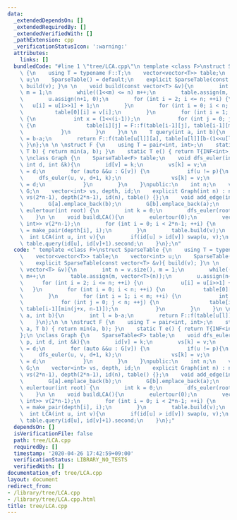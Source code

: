 ```yaml
---
data:
  _extendedDependsOn: []
  _extendedRequiredBy: []
  _extendedVerifiedWith: []
  _pathExtension: cpp
  _verificationStatusIcon: ':warning:'
  attributes:
    links: []
  bundledCode: "#line 1 \"tree/LCA.cpp\"\n template <class F>\nstruct SparseTable\
    \ {\n    using T = typename F::T;\n    vector<vector<T>> table;\n    vector<int>\
    \ u;\n    SparseTable() = default;\n    explicit SparseTable(const vector<T> &v){\
    \ build(v); }\n \n    void build(const vector<T> &v){\n        int n = v.size(),\
    \ m = 1;\n        while((1<<m) <= n) m++;\n        table.assign(m, vector<T>(n));\n\
    \        u.assign(n+1, 0);\n        for (int i = 2; i <= n; ++i) {\n         \
    \   u[i] = u[i>>1] + 1;\n        }\n        for (int i = 0; i < n; ++i) {\n  \
    \          table[0][i] = v[i];\n        }\n        for (int i = 1; i < m; ++i)\
    \ {\n            int x = (1<<(i-1));\n            for (int j = 0; j < n; ++j)\
    \ {\n                table[i][j] = F::f(table[i-1][j], table[i-1][min(j+x, n-1)]);\n\
    \            }\n        }\n    }\n \n    T query(int a, int b){\n        int l\
    \ = b-a;\n        return F::f(table[u[l]][a], table[u[l]][b-(1<<u[l])]);\n   \
    \ }\n};\n \n \nstruct F {\n    using T = pair<int, int>;\n    static T f(T a,\
    \ T b) { return min(a, b); }\n    static T e() { return T{INF<int>, -1}; }\n};\n\
    \ \nclass Graph {\n    SparseTable<F> table;\n    void dfs_euler(int v, int p,\
    \ int d, int &k){\n        id[v] = k;\n        vs[k] = v;\n        depth[k++]\
    \ = d;\n        for (auto &&u : G[v]) {\n            if(u != p){\n           \
    \     dfs_euler(u, v, d+1, k);\n                vs[k] = v;\n                depth[k++]\
    \ = d;\n            }\n        }\n    }\npublic:\n    int n;\n    vector<vector<int>>\
    \ G;\n    vector<int> vs, depth, id;\n    explicit Graph(int n) : n(n), G(n),\
    \ vs(2*n-1), depth(2*n-1), id(n), table() {};\n    void add_edge(int a, int b){\n\
    \        G[a].emplace_back(b);\n        G[b].emplace_back(a);\n    }\n \n    void\
    \ eulertour(int root) {\n        int k = 0;\n        dfs_euler(root, -1, 0, k);\n\
    \    }\n \n    void buildLCA(){\n        eulertour(0);\n        vector<pair<int,\
    \ int>> v(2*n-1);\n        for (int i = 0; i < 2*n-1; ++i) {\n            v[i]\
    \ = make_pair(depth[i], i);\n        }\n        table.build(v);\n    }\n \n  \
    \  int LCA(int u, int v){\n        if(id[u] > id[v]) swap(u, v);\n        return\
    \ table.query(id[u], id[v]+1).second;\n    }\n};\n"
  code: " template <class F>\nstruct SparseTable {\n    using T = typename F::T;\n\
    \    vector<vector<T>> table;\n    vector<int> u;\n    SparseTable() = default;\n\
    \    explicit SparseTable(const vector<T> &v){ build(v); }\n \n    void build(const\
    \ vector<T> &v){\n        int n = v.size(), m = 1;\n        while((1<<m) <= n)\
    \ m++;\n        table.assign(m, vector<T>(n));\n        u.assign(n+1, 0);\n  \
    \      for (int i = 2; i <= n; ++i) {\n            u[i] = u[i>>1] + 1;\n     \
    \   }\n        for (int i = 0; i < n; ++i) {\n            table[0][i] = v[i];\n\
    \        }\n        for (int i = 1; i < m; ++i) {\n            int x = (1<<(i-1));\n\
    \            for (int j = 0; j < n; ++j) {\n                table[i][j] = F::f(table[i-1][j],\
    \ table[i-1][min(j+x, n-1)]);\n            }\n        }\n    }\n \n    T query(int\
    \ a, int b){\n        int l = b-a;\n        return F::f(table[u[l]][a], table[u[l]][b-(1<<u[l])]);\n\
    \    }\n};\n \n \nstruct F {\n    using T = pair<int, int>;\n    static T f(T\
    \ a, T b) { return min(a, b); }\n    static T e() { return T{INF<int>, -1}; }\n\
    };\n \nclass Graph {\n    SparseTable<F> table;\n    void dfs_euler(int v, int\
    \ p, int d, int &k){\n        id[v] = k;\n        vs[k] = v;\n        depth[k++]\
    \ = d;\n        for (auto &&u : G[v]) {\n            if(u != p){\n           \
    \     dfs_euler(u, v, d+1, k);\n                vs[k] = v;\n                depth[k++]\
    \ = d;\n            }\n        }\n    }\npublic:\n    int n;\n    vector<vector<int>>\
    \ G;\n    vector<int> vs, depth, id;\n    explicit Graph(int n) : n(n), G(n),\
    \ vs(2*n-1), depth(2*n-1), id(n), table() {};\n    void add_edge(int a, int b){\n\
    \        G[a].emplace_back(b);\n        G[b].emplace_back(a);\n    }\n \n    void\
    \ eulertour(int root) {\n        int k = 0;\n        dfs_euler(root, -1, 0, k);\n\
    \    }\n \n    void buildLCA(){\n        eulertour(0);\n        vector<pair<int,\
    \ int>> v(2*n-1);\n        for (int i = 0; i < 2*n-1; ++i) {\n            v[i]\
    \ = make_pair(depth[i], i);\n        }\n        table.build(v);\n    }\n \n  \
    \  int LCA(int u, int v){\n        if(id[u] > id[v]) swap(u, v);\n        return\
    \ table.query(id[u], id[v]+1).second;\n    }\n};"
  dependsOn: []
  isVerificationFile: false
  path: tree/LCA.cpp
  requiredBy: []
  timestamp: '2020-04-26 17:42:59+09:00'
  verificationStatus: LIBRARY_NO_TESTS
  verifiedWith: []
documentation_of: tree/LCA.cpp
layout: document
redirect_from:
- /library/tree/LCA.cpp
- /library/tree/LCA.cpp.html
title: tree/LCA.cpp
---
```

